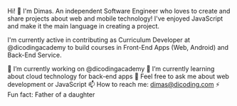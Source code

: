 Hi! 👋 I'm Dimas.
An independent Software Engineer who loves to create and share projects about web and mobile technology! I've enjoyed JavaScript and make it the main language in creating a project.

I'm currently active in contributing as Curriculum Developer at @dicodingacademy to build courses in Front-End Apps (Web, Android) and Back-End Service.

🔭 I’m currently working on @dicodingacademy
🌱 I’m currently learning about cloud technology for back-end apps
💬 Feel free to ask me about web development or JavaScript
📫 How to reach me: dimas@dicoding.com
⚡ Fun fact: Father of a daughter

<!---
yud18/yud18 is a ✨ special ✨ repository because its `README.md` (this file) appears on your GitHub profile.
You can click the Preview link to take a look at your changes.
--->
